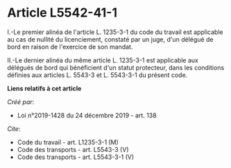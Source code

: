 # Article L5542-41-1

I.-Le premier alinéa de l'article L. 1235-3-1 du code du travail est applicable au cas de nullité du licenciement, constaté
par un juge, d'un délégué de bord en raison de l'exercice de son mandat. 

II.-Le dernier alinéa du même article L. 1235-3-1 est applicable aux délégués de bord qui bénéficient d'un statut protecteur,
dans les conditions définies aux articles L. 5543-3 et L. 5543-3-1 du présent code.

**Liens relatifs à cet article**

_Créé par_:

  - Loi n°2019-1428 du 24 décembre 2019 - art. 138

_Cite_:

  - Code du travail - art. L1235-3-1 (M)
  - Code des transports - art. L5543-3 (V)
  - Code des transports - art. L5543-3-1 (V)
